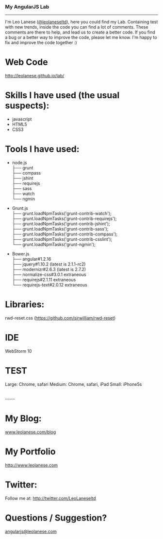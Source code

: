 ### My AngularJS Lab
------

I'm Leo Lanese (<a href="http://twitter.com/@leolaneseltd">@leolaneseltd</a>), here you could find my Lab.
Containing test with new trends, inside the code you can find a lot of comments.
These comments are there to help, and lead us to create a better code.
If you find a bug or a better way to improve the code, please let me know. I'm happy to fix and improve the
code together :)

# Web Code
<a href="http://leolanese.github.io/lab/">http://leolanese.github.io/lab/</a>

# Skills  I have used (the usual suspects):
- javascript<br>
- HTML5<br>
- CSS3<br>

# Tools I have used:
- node.js<br>
├── grunt<br>
├── compass<br>
├── jshint<br>
├── requirejs<br>
├── sass<br>
├── watch<br>
└── ngmin<br>


- Grunt.js<br>
├── grunt.loadNpmTasks('grunt-contrib-watch');<br>
├── grunt.loadNpmTasks('grunt-contrib-requirejs');<br>
├── grunt.loadNpmTasks('grunt-contrib-jshint');<br>
├── grunt.loadNpmTasks('grunt-contrib-sass');<br>
├── grunt.loadNpmTasks('grunt-contrib-compass');<br>
├── grunt.loadNpmTasks('grunt-contrib-csslint');<br>
└── grunt.loadNpmTasks('grunt-ngmin');<br>


- Bower.js<br>
├── angular#1.2.16<br>
├── jquery#1.10.2 (latest is 2.1.1-rc2)<br>
├── modernizr#2.6.3 (latest is 2.7.2)<br>
├── normalize-css#3.0.1 extraneous<br>
├── requirejs#2.1.11 extraneous<br>
└── requirejs-text#2.0.12 extraneous<br>


# Libraries:
rwd-reset.css (https://github.com/sirwilliam/rwd-reset)


# IDE
WebStorm 10


# TEST
Large: Chrome, safari
Medium: Chrome, safari, iPad
Small: iPhone5s

<br>
-----

# My Blog:
<a href="www.leolanese.com/blog">www.leolanese.com/blog</a>

# My Portfolio
<a href="http://www.leolanese.com">http://www.leolanese.com</a>

# Twitter:
Follow me at: <a href="http://twitter.com/LeoLaneseltd">http://twitter.com/LeoLaneseltd</a>

# Questions / Suggestion?
<a href="mail:to">angularjs@leolanese.com</a>
